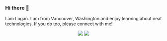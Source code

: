 ### Hi there 👋

I am Logan. I am from Vancouver, Washington and enjoy learning about neat technologies. If you do too, please connect with me!
<p align="center">
  <a href="mailto:lkloft@outlook.com?subject=Logan%20Kloft"><img src="https://img.shields.io/badge/Microsoft_Outlook-0078D4?style=for-the-badge&logo=microsoft-outlook&logoColor=white" /></a>
  <a href="https://www.linkedin.com/in/logan-kloft"><img src="https://img.shields.io/badge/linkedin-%230077B5.svg?&style=for-the-badge&logo=linkedin&logoColor=white" /></a>
</p>
